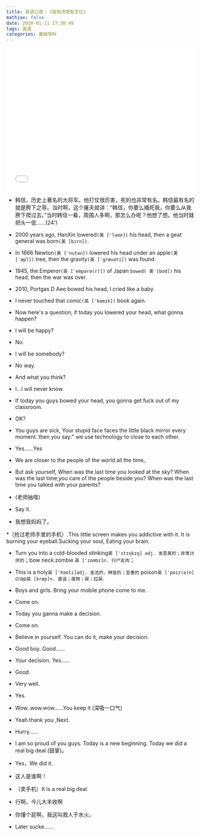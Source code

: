 ```yaml
---
title: 英语口语｜《就怕流氓有文化》
mathjax: false
date: 2018-01-11 17:30:49
tags: 英语
categories: 基础学科
---
```


<div style="position: relative; width: 100%; height: 0; padding-bottom: 75%;"><iframe 
src="//v.qq.com/txp/iframe/player.html?vid=r0344shf3e9" scrolling="no" border="0" 
frameborder="no" framespacing="0" allowfullscreen="true" style="position: absolute; width: 100%; 
height: 100%; left: 0; top: 0;"> </iframe></div>



<!--more-->


* 韩信，历史上著名的大将军。他打仗很厉害，死的也非常有名。韩信最有名的就是胯下之辱。当时啊，这个屠夫就讲：“韩信，你要么捅死我，你要么从我胯下爬过去。”当时韩信一看，周围人多啊，那怎么办呢？他想了想。他当时就把头一低……(24')

* 2000 years ago, HanXin lowered`(美 ['laʊɚ])` his head, then a geat general was born`(美 [bɔrn])`.

* In 1666 Newton`(美 ['nutən])` lowered his head under an apple`(美 ['æpl])` tree, then the gravity`(英 [ˈgrævətɪ])` was found.

* 1945, the Emperor`(英 [ˈempərə(r)])` of Japan `bowed( 美 [bod])` his head, then the war was over.  

* 2010, Portgas D Aee bowed his head, I cried like a baby.

* I never touched that comic`(英 ['kɒmɪk])` book again.

* Now here's a question, if today you lowered your head, what gonna happen?

* I will be happy?

* No.

* I will be somebody?

* No way.

* And what you think?

* I…I will never know.

* If today you guys bowed your head, you gonna get fuck out of my classroom.

* OK?

* You guys are sick, Your stupid face faces the little black mirror every moment. then you say:" we use technology to close to each other.

* Yes……Yes

* We are closer to the people of the world all the time,.

* But ask yourself, When was the last time you looked at the sky? When was the last time,you care of the people beside you? When was the last time you talked with your parents?

* (老师抽噎)

* Say it.

* 我想我妈妈了。

*（抢过老师手里的手机）.This little screen makes you addictive with it. It is burning your eyeball.Sucking your soul, Eating your brain.

* Turn you into a cold-blooded stinking`美 ['stɪŋkɪŋ] adj. 发恶臭的；非常讨厌的`；bow neck zombie `英 ['zɒmbɪ]n. 行尸走肉`；

* This is a holy`英 ['həʊlɪ]adj. 圣洁的，神圣的；至善的` poison`英 ['pɒɪz(ə)n]` crap`英 [kræp]n. 废话；废物；屎；拉屎`.

* Boys and girls. Bring your mobile phone come to me.

* Come on.

* Today you ganna make a decision.

* Come on.

* Believe in yourself. You can do it, make your decision.

* Good boy. Good……

* Your decision. Yes……

* Good.

* Very well.

* Yes.

* Wow..wow.wow……You keep it (深吸一口气)

* Yeah thank you ,Next.

* Hurry……

* I am so proud of you guys. Today is a new beginning. Today we did a real big deal.(鼓掌)。

* Yes，We did it.

* 这人是谁啊！

* （卖手机）It is a real big deal.

* 行啊，今儿大丰收啊

* 你懂个屁啊，我这叫救人于水火。

* Later sucke……




